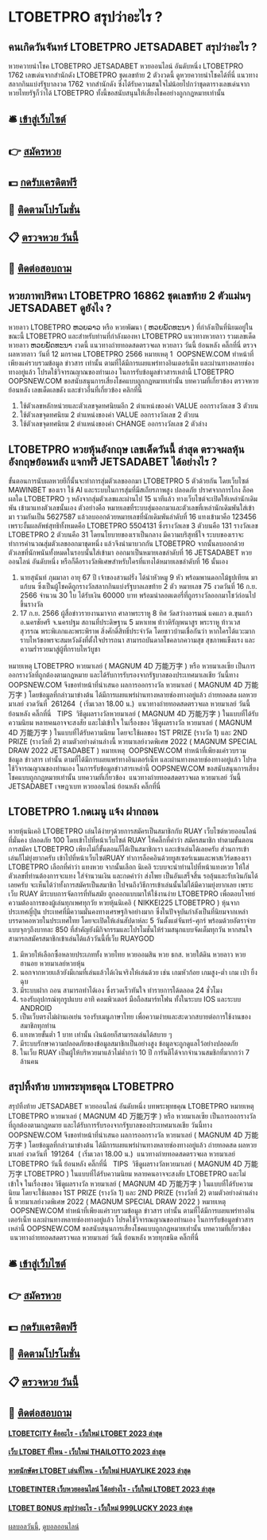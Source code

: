 # LTOBETPRO สรุปว่าอะไร ?
## คนเกิดวันจันทร์ LTOBETPRO JETSADABET สรุปว่าอะไร ?
หวยควายนำโชค LTOBETPRO JETSADABET หวยออนไลน์ อันดับหนึ่ง LTOBETPRO 1762 เลขเด่นจากสำนักดัง LTOBETPRO ชุดเลขท้าย 2 ตัวงวดนี้ ดูหวยควายนำโชคได้ที่นี่ แนวทางสลากกินแบ่งรัฐบาลงวด 1762 จากสำนักดัง ซึ่งได้รับความสนใจไม่น้อยไปกว่าชุดตารางเลขเด่นจากหวยไทยรัฐก็ว่าได้ LTOBETPRO ทั้งนี้ขอสนับสนุนให้เสี่ยงโชคอย่างถูกกฎหมายเท่านั้น

## 🛎 [เข้าสู่เว็บไซต์](https://bit.ly/3BG5bNw)
## 👉 [สมัครหวย](https://bit.ly/3BG5bNw)
## 💵 [กดรับเครดิตฟรี](https://bit.ly/3C3mvgS)
## 👑 [ติดตามโปรโมชั่น](https://bit.ly/3C3mvgS)
## 📋 [ตรวจหวย วันนี้](https://bit.ly/3C3mvgS)
## 📱 [ติดต่อสอบถาม](https://bit.ly/3C3mvgS)

## หวยภาพปริศนา LTOBETPRO 16862 ชุดเลขท้าย 2 ตัวแม่นๆ JETSADABET ดูยังไง ?
หวยลาว LTOBETPRO ຫວຍລາວ หรือ หวยพัฒนา ( ຫວຍພັດທະນາ ) ที่กำลังเป็นที่นิยมอยู่ในขณะนี้ LTOBETPRO และสำหรับท่านที่กำลังมองหา LTOBETPRO แนวทางหวยลาว รวมเลขเด็ดหวยลาว ຫວຍພັດທະນາ งวดนี้
 แนวทางถ่ายทอดสดตรวจผล หวยลาว วันนี้ ย้อนหลัง คลิ๊กที่นี่ 
ตรวจผลหวยลาว วันที่ 12 มกราคม LTOBETPRO 2566
หมายเหตุ 1  OOPSNEW.COM ทำหน้าที่เพียงแค่รวบรวมข้อมูล ข่าวสาร เท่านั้น ตามที่ได้มีการเผยแพร่ทางอินเตอร์เน็ท และผ่านทางหลายช่องทางอยู่แล้ว โปรดใช้วิจารณญาณของท่านเอง ในการรับข้อมูลข่าวสารเหล่านี้ LTOBETPRO OOPSNEW.COM ขอสนับสนุนการเสี่ยงโชคแบบถูกกฎหมายเท่านั้น
บทความที่เกี่ยวข้อง
ตรวจหวยย้อนหลัง เลขเด็ดเลขดัง และข่าวอื่นที่เกี่ยวข้อง คลิกที่นี่
1. ใช้ตัวเลขหลักหน่วยและตัวเลขจุดทศนิยมอีก 2 ตำแหน่งของค่า VALUE ออกรางวัลเลข 3 ตัวบน
2. ใช้ตัวเลขจุดทศนิยม 2 ตำแหน่งของค่า VALUE ออกรางวัลเลข 2 ตัวบน
3. ใช้ตัวเลขจุดทศนิยม 2 ตำแหน่งของค่า CHANGE ออกรางวัลเลข 2 ตัวล่าง

## LTOBETPRO หวยหุ้นอังกฤษ เลขเด็ดวันนี้ ล่าสุด ตรวจผลหุ้นอังกฤษย้อนหลัง แจกฟรี JETSADABET ได้อย่างไร ?
ขั้นตอนการนับผลหวยยีกี่นั้นจะทำการสุ่มตัวเลขออกมา LTOBETPRO 5 ตัวด้วยกัน โดยเว็บไซต์ MAWINBET ของเรา ใช้ AI และระบบในการสุ่มที่มีสเถียรภาพสูง ปลอดภัย ปราศจากการโกง ล็อคผลใด LTOBETPRO ๆ หลังจากสุ่มตัวเลขและผ่านไป 15 นาทีแล้ว ทางเว็บไซต์จะเปิดให้เหล่านักเดิมพัน เข้ามาแทงตัวเลขนั้นเอง
ตัวอย่างคือ หมายเลขที่ระบบสุ่มออกมาและตัวเลขที่เหล่านักเดิมพันใส่เข้ามา รวมกันเป็น 5627587 แล้วลบออกด้วยหมายเลขที่นักเดิมพันลำดับที่ 16 แทงเข้ามาคือ 123456 เพราะงั้นผลลัพธ์สุทธิทั้งหมดคือ LTOBETPRO 5504131 ซึ่งรางวัลเลข 3 ตัวบนคือ 131 รางวัลเลข LTOBETPRO 2 ตัวบนคือ 31
โดยนโยบายของเราเป็นกลาง มีความบริสุทธิ์ใจ ระบบของเราจะทำการคำนวณสุ่มตัวเลขออกมาชุดหนึ่ง แล้วจึงนำมาบวกกัน LTOBETPRO จากนั้นลบออกด้วยตัวเลขที่นักพนันทั้งหมดในรอบนั้นใส่เข้ามา ออกมาเป็นหมายเลขลำดับที่ 16 JETSADABET หวยออนไลน์ อันดับหนึ่ง หรือก็คือรางวัลพิเศษสำหรับใครที่แทงได้หมายเลขลำดับที่ 16 นั้นเอง
1. นายสุนันท์ ภุมมาลา อายุ 67 ปี เจ้าของสวนฝรั่ง ได้นำหัวหมู 9 หัว พร้อมพานดอกไม้ธูปเทียน มาแก้บน ซึ่งเป็นผู้โชคดีถูกรางวัลสลากกินแบ่งรัฐบาลเลขท้าย 2 ตัว หมายเลข 75 งวดวันที่ 16 ก.ย. 2566 จำนวน 30 ใบ ได้รับเงิน 60000 บาท พร้อมนำลอตเตอรี่ที่ถูกรางวัลออกมาโชว์ก่อนไปขึ้นรางวัล
2. 17 ก.ย. 2566 ผู้สื่อข่าวรายงานมาจาก ศาลาพระราหู 8 ทิศ วัดสว่างอารมณ์ แคแถว ต.ขุนแก้ว อ.นครชัยศรี จ.นครปฐม สถานที่ประดิษฐาน 5 มหาเทพ ท้าวหิรัญพนาสูร พระราหู ท้าวเวสสุวรรณ พระพิเภกและพระพิราพ สิ่งศักดิ์สิทธิ์ประจำวัด โดยชาวบ้านเชื่อกันว่า หากใครได้แวะมากราบไหว้ขอพรจะสมหวังดังที่ตั้งใจปรารถนา สามารถบันดาลโชคลาภความสุข สุขภาพแข็งแรง และความร่ำรวยมาสู่ผู้ที่กราบไหว้บูชา

หมายเหตุ LTOBETPRO หวยมาเลย์ ( MAGNUM 4D 万能万字 ) หรือ หวยมาเลเซีย เป็นการออกรางวัลที่ถูกต้องตามกฎหมาย และได้รับการรับรองจากรัฐบาลของประเทศมาเลเชีย
วันนี้ทาง OOPSNEW.COM จึงขอทำหน้าที่นำเสนอ ผลการออกรางวัล หวยมาเลย์ ( MAGNUM 4D 万能万字 ) โดยข้อมูลที่กล่าวมาข่างต้น ได้มีการเผยแพร่ผ่านทางหลายช่องทางอยู่แล้ว
ถ่ายทอดสด ผลหวยมาเลย์ งวดวันที่  261264  ( เริ่มเวลา 18.00 น.)
 แนวทางถ่ายทอดสดตรวจผล หวยมาเลย์ วันนี้ ย้อนหลัง คลิ๊กที่นี่  
TIPS  วิธีดูผลรางวัลหวยมาเลย์ ( MAGNUM 4D 万能万字 ) ในแบบที่ได้รับความนิยม
หลายคนอาจจะสงสัย และไม่เข้าใจ ในเรื่องของ วิธีดูผลรางวัล หวยมาเลย์ ( MAGNUM 4D 万能万字 ) ในแบบที่ได้รับความนิยม โดยจะใช้ผลของ 1ST PRIZE (รางวัล 1) และ 2ND PRIZE (รางวัลที่ 2) ตามตัวอย่างด่านล่างนี้
หวยมาเลย์งวดพิเศษ 2022 ( MAGNUM SPECIAL DRAW 2022 JETSADABET )
หมายเหตุ  OOPSNEW.COM ทำหน้าที่เพียงแค่รวบรวมข้อมูล ข่าวสาร เท่านั้น ตามที่ได้มีการเผยแพร่ทางอินเตอร์เน็ท และผ่านทางหลายช่องทางอยู่แล้ว โปรดใช้วิจารณญาณของท่านเอง ในการรับข้อมูลข่าวสารเหล่านี้ OOPSNEW.COM ขอสนับสนุนการเสี่ยงโชคแบบถูกกฎหมายเท่านั้น
บทความที่เกี่ยวข้อง
 แนวทางถ่ายทอดสดตรวจผล หวยมาเลย์ วันนี้ JETSADABET เจษฎาเบท หวยออนไลน์ ย้อนหลัง คลิ๊กที่นี่  

## LTOBETPRO 1.กดเมนู แจ้ง ฝากถอน
หวยหุ้นนิเคอิ LTOBETPRO เล่นได้ง่ายๆด้วยการสมัครเป็นสมาชิกกับ RUAY เว็บไซต์หวยออนไลน์ที่มั่นคง ปลอดภัย 100 โดยเข้าไปที่หน้าเว็บไซต์ RUAY ให้คลิ๊กที่คำว่า สมัครสมาชิก ทำตามขั้นตอนการสมัคร LTOBETPRO เพียงไม่กี่ขั้นตอนก็ได้เป็นสมาชิกเรา และเข้าเล่นได้เลยครับ ส่วนการเข้าเล่นก็ไม่ยุ่งยากครับ เข้าไปที่หน้าเว็บไซต์RUAY ทำการล็อคอินด้วยยูสเซอร์เนมและพาสเวิร์ดของเรา LTOBETPRO เลือกที่คำว่า แทงหวย จากนั้นเลือก นิเคอิ ระบบจะนำท่านไปที่หน้าแทงหวย ให้ใส่ตัวเลขที่ท่านต้องการจะแทง ใส่จำนวนเงิน และกดคำว่า ส่งโพย เป็นอันเสร็จสิ้น รอลุ้นและรับเงินกันได้เลยครับ
จะเห็นได้ว่าทั้งการสมัครเป็นสมาชิก ไปจนถึงวิธีการเข้าเล่นนั้นไม่ได้มีความยุ่งยากเลย เพราะเว็บ RUAY มีระบบการจัดการที่ทันสมัย ถูกออกแบบมาให้ใช้งานง่าย LTOBETPRO เพื่อตอบโจทย์ความต้องการของผู้เล่นทุกเพศทุกวัย
หวยหุ้นนิเคอิ ( NIKKEI225 LTOBETPRO ) หุ้นจากประเทศญี่ปุ่น ประเทศที่มีความมั่นคงทางเศรษฐกิจอย่างมาก ซึ่งในปัจจุบันกำลังเป็นที่นิยมจากเหล่าบรรดาคอหวยในประเทศไทย โดยจะเปิดให้เล่นสัปดาห์ละ 5 วันตั้งแต่จันทร์-ศุกร์ พร้อมด้วยอัตราจ่ายแบบจุกๆถึงบาทละ 850 ที่สำคัญยังมีกิจกรรมและโปรโมชั่นให้ร่วมสนุกแบบจัดเต็มทุกวัน หากสนใจสามารถสมัครสมาชิกเข้าเล่นได้แล้ววันนี้ที่เว็บ RUAYGOD
1. มีหวยให้เลือกซื้อหลายประเภททั้ง หวยไทย หวยออมสิน หวย ธกส. หวยใต้ดิน หวยลาว หวยฮานอย หวยมาเลย์หวยหุ้น
2. นอกจากหวยเเล้วยังมีเกมที่เล่นแล้วได้เงินจริงให้เล่นด้วย เช่น เกมหัวก้อย เกมสูง-ต่ำ เกม เป่า ยิ้ง ฉุบ
3. มีระบบฝาก ถอน สามารถทำได้เอง ซึ่งรวดเร็วทันใจ ทำรายการได้ตลอด 24 ชั่วโมง
4. รองรับอุปกรณ์ทุกรูปแบบ อาทิ คอมพิวเตอร์ มือถือสมาร์ทโฟน ทั้งในระบบ IOS และระบบ ANDROID
5. เป็นเว็บตรงไม่ผ่านเอเย่น รองรับเมนูภาษาไทย เพื่อความง่ายและสะดวกสบายต่อการใช้งานของสมาชิกทุกท่าน
6. แทงหวยขั้นต่ำ 1 บาท เท่านั้น เงินน้อยก็สามารถเล่นได้สบาย ๆ
7. มีระบบรักษาความปลอดภัยของข้อมูลสมาชิกเป็นอย่างสูง ข้อมูลจะถูกดูแลไว้อย่างปลอดภัย
8. ในเว็บ RUAY เป็นผู้ให้บริหวยมาแล้วไม่ต่ำกว่า 10 ปี การันตีได้จากจำนวนสมชิกที่มากกว่า 7 ล้านคน

## สรุปทิ้งท้าย บทพระพุทธคุณ LTOBETPRO
สรุปทิ้งท้าย JETSADABET หวยออนไลน์ อันดับหนึ่ง บทพระพุทธคุณ LTOBETPRO หมายเหตุ LTOBETPRO หวยมาเลย์ ( MAGNUM 4D 万能万字 ) หรือ หวยมาเลเซีย เป็นการออกรางวัลที่ถูกต้องตามกฎหมาย และได้รับการรับรองจากรัฐบาลของประเทศมาเลเชีย
วันนี้ทาง OOPSNEW.COM จึงขอทำหน้าที่นำเสนอ ผลการออกรางวัล หวยมาเลย์ ( MAGNUM 4D 万能万字 ) โดยข้อมูลที่กล่าวมาข่างต้น ได้มีการเผยแพร่ผ่านทางหลายช่องทางอยู่แล้ว
ถ่ายทอดสด ผลหวยมาเลย์ งวดวันที่  191264  ( เริ่มเวลา 18.00 น.)
 แนวทางถ่ายทอดสดตรวจผล หวยมาเลย์ LTOBETPRO วันนี้ ย้อนหลัง คลิ๊กที่นี่  
TIPS  วิธีดูผลรางวัลหวยมาเลย์ ( MAGNUM 4D 万能万字 LTOBETPRO ) ในแบบที่ได้รับความนิยม
หลายคนอาจจะสงสัย LTOBETPRO และไม่เข้าใจ ในเรื่องของ วิธีดูผลรางวัล หวยมาเลย์ ( MAGNUM 4D 万能万字 ) ในแบบที่ได้รับความนิยม โดยจะใช้ผลของ 1ST PRIZE (รางวัล 1) และ 2ND PRIZE (รางวัลที่ 2) ตามตัวอย่างด่านล่างนี้
หวยมาเลย์งวดพิเศษ 2022 ( MAGNUM SPECIAL DRAW 2022 )
หมายเหตุ  OOPSNEW.COM ทำหน้าที่เพียงแค่รวบรวมข้อมูล ข่าวสาร เท่านั้น ตามที่ได้มีการเผยแพร่ทางอินเตอร์เน็ท และผ่านทางหลายช่องทางอยู่แล้ว โปรดใช้วิจารณญาณของท่านเอง ในการรับข้อมูลข่าวสารเหล่านี้ OOPSNEW.COM ขอสนับสนุนการเสี่ยงโชคแบบถูกกฎหมายเท่านั้น
บทความที่เกี่ยวข้อง
 แนวทางถ่ายทอดสดตรวจผล หวยมาเลย์ วันนี้ ย้อนหลัง หวยทุกชนิด คลิ๊กที่นี่  

## 🛎 [เข้าสู่เว็บไซต์](https://bit.ly/3BG5bNw)
## 👉 [สมัครหวย](https://bit.ly/3BG5bNw)
## 💵 [กดรับเครดิตฟรี](https://bit.ly/3C3mvgS)
## 👑 [ติดตามโปรโมชั่น](https://bit.ly/3C3mvgS)
## 📋 [ตรวจหวย วันนี้](https://bit.ly/3C3mvgS)
## 📱 [ติดต่อสอบถาม](https://bit.ly/3C3mvgS)

#### [LTOBETCITY คืออะไร - เว็บใหม่ LTOBET 2023 ล่าสุด](https://atom.io/themes/ltobetcity%20คืออะไร%20-%20เว็บใหม่%20ltobet%202023%20ล่าสุด)
#### [เว็บ LTOBET ที่ไหน - เว็บใหม่ THAILOTTO 2023 ล่าสุด](https://atom.io/themes/เว็บ%20ltobet%20ที่ไหน%20-%20เว็บใหม่%20thailotto%202023%20ล่าสุด)
#### [หวยนักษัตร LTOBET เล่นที่ไหน - เว็บใหม่ HUAYLIKE 2023 ล่าสุด](https://atom.io/themes/หวยนักษัตร%20ltobet%20เล่นที่ไหน%20-%20เว็บใหม่%20huaylike%202023%20ล่าสุด)
#### [LTOBETINTER เว็บหวยออนไลน์ ได้อย่างไร - เว็บใหม่ LTOBET 2023 ล่าสุด](https://atom.io/themes/ltobetinter%20เว็บหวยออนไลน์%20ได้อย่างไร%20-%20เว็บใหม่%20ltobet%202023%20ล่าสุด)
#### [LTOBET BONUS สรุปว่าอะไร - เว็บใหม่ 999LUCKY 2023 ล่าสุด](https://atom.io/themes/ltobet%20bonus%20สรุปว่าอะไร%20-%20เว็บใหม่%20999lucky%202023%20ล่าสุด)

[ผลบอลวันนี้](https://siamsport.tv "ผลบอลวันนี้"), [ดูบอลออนไลน์](https://siamsport.tv/ดูบอลสด "ดูบอลออนไลน์")